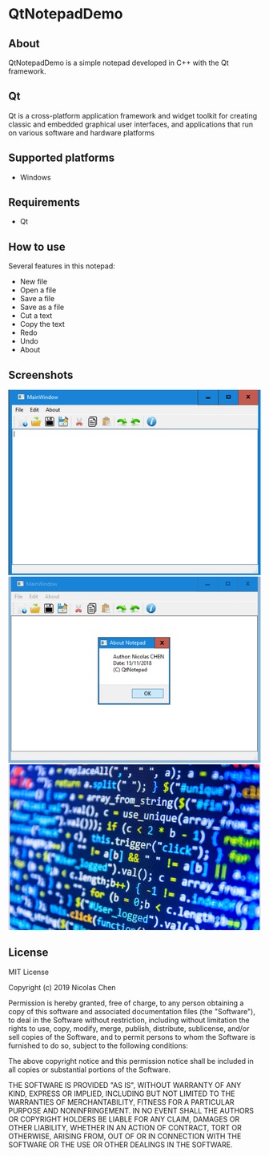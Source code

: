 # QtNotepadDemo

## About
QtNotepadDemo is a simple notepad developed in C++ with the Qt framework.

## Qt
Qt is a cross-platform application framework and widget toolkit for creating classic and embedded graphical user interfaces, and applications that run on various software and hardware platforms

## Supported platforms
- Windows

## Requirements
- Qt

## How to use
Several features in this notepad:
* New file
* Open a file
* Save a file
* Save as a file
* Cut a text
* Copy the text
* Redo
* Undo
* About

## Screenshots
![image1](https://github.com/nicolaschen1/QtNotepadDemo/blob/master/images/notepad1.PNG)
![image2](https://github.com/nicolaschen1/QtNotepadDemo/blob/master/images/notepad2.PNG)
![image3](https://github.com/nicolaschen1/QtNotepadDemo/blob/master/images/splashScreen.PNG)

## License
MIT License

Copyright (c) 2019 Nicolas Chen

Permission is hereby granted, free of charge, to any person obtaining a copy
of this software and associated documentation files (the "Software"), to deal
in the Software without restriction, including without limitation the rights
to use, copy, modify, merge, publish, distribute, sublicense, and/or sell
copies of the Software, and to permit persons to whom the Software is
furnished to do so, subject to the following conditions:

The above copyright notice and this permission notice shall be included in all
copies or substantial portions of the Software.

THE SOFTWARE IS PROVIDED "AS IS", WITHOUT WARRANTY OF ANY KIND, EXPRESS OR
IMPLIED, INCLUDING BUT NOT LIMITED TO THE WARRANTIES OF MERCHANTABILITY,
FITNESS FOR A PARTICULAR PURPOSE AND NONINFRINGEMENT. IN NO EVENT SHALL THE
AUTHORS OR COPYRIGHT HOLDERS BE LIABLE FOR ANY CLAIM, DAMAGES OR OTHER
LIABILITY, WHETHER IN AN ACTION OF CONTRACT, TORT OR OTHERWISE, ARISING FROM,
OUT OF OR IN CONNECTION WITH THE SOFTWARE OR THE USE OR OTHER DEALINGS IN THE
SOFTWARE.
